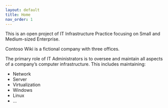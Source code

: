 ```yaml
---
layout: default
title: Home
nav_order: 1
---
```


This is an open project of IT Infrastructure Practice focusing on Small and Medium-sized Enterprise. 

Contoso Wiki is a fictional company with three offices.

The primary role of IT Administrators is to oversee and maintain all aspects of a company’s computer infrastructure. This includes maintaining:

- Network
- Server
- Virtualization
- Windows
- Linux
- ...